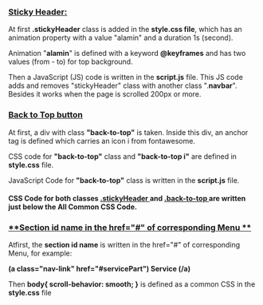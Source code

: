 ### <ins>**Sticky Header:** </ins>

At first **.stickyHeader** class is added in the **style.css file**, which has an animation property with a value "alamin" and a duration 1s (second).

Animation "**alamin**" is defined with a keyword **@keyframes** and has two values (from - to) for top background.

Then a JavaScript (JS) code is written in the **script.js** file. This JS code adds and removes "stickyHeader" class with another class ".**navbar**". Besides it works when the page is scrolled 200px or more.

### <ins>**Back to Top button** </ins>
At first, a div with class **"back-to-top"** is taken. Inside this div, an anchor tag is defined which carries an icon i from fontawesome.

CSS code for **"back-to-top"** class and **"back-to-top i"** are defined in **style.css** file.

JavaScript Code for **"back-to-top"** class is written in the **script.js** file.

#### CSS Code for both classes <ins>.stickyHeader </ins> and <ins>.back-to-top </ins> are written just below the All Common CSS Code.

### <ins>**Section id name in the href="#" of corresponding Menu ** </ins>

Atfirst, the **section id name** is written in the href="#" of corresponding Menu, for example: 

**(a class="nav-link" href="#servicePart") Service (/a)**

Then **body{ scroll-behavior: smooth; }** is defined as a common CSS in the **style.css** file

